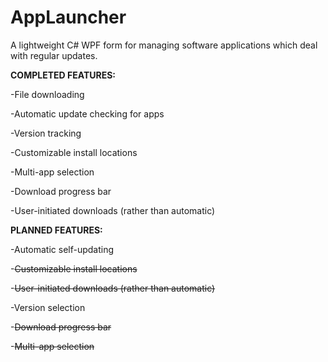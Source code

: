 # AppLauncher

A lightweight C# WPF form for managing software applications which deal with regular updates. 

**COMPLETED FEATURES:**

-File downloading

-Automatic update checking for apps

-Version tracking

-Customizable install locations

-Multi-app selection

-Download progress bar

-User-initiated downloads (rather than automatic)

**PLANNED FEATURES:**

-Automatic self-updating

-~~Customizable install locations~~

-~~User-initiated downloads (rather than automatic)~~

-Version selection

-~~Download progress bar~~

-~~Multi-app selection~~
